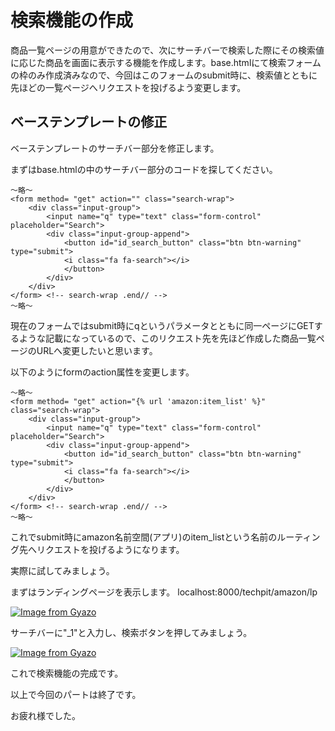 # 検索機能の作成
商品一覧ページの用意ができたので、次にサーチバーで検索した際にその検索値に応じた商品を画面に表示する機能を作成します。base.htmlにて検索フォームの枠のみ作成済みなので、今回はこのフォームのsubmit時に、検索値とともに先ほどの一覧ページへリクエストを投げるよう変更します。
## ベーステンプレートの修正
ベーステンプレートのサーチバー部分を修正します。

まずはbase.htmlの中のサーチバー部分のコードを探してください。
```
〜略〜
<form method= "get" action="" class="search-wrap">
    <div class="input-group">
        <input name="q" type="text" class="form-control" placeholder="Search">
        <div class="input-group-append">
            <button id="id_search_button" class="btn btn-warning" type="submit">
            <i class="fa fa-search"></i>
            </button>
        </div>
    </div>
</form> <!-- search-wrap .end// -->
〜略〜
```

現在のフォームではsubmit時にqというパラメータとともに同一ページにGETするような記載になっているので、このリクエスト先を先ほど作成した商品一覧ページのURLへ変更したいと思います。

以下のようにformのaction属性を変更します。
```
〜略〜
<form method= "get" action="{% url 'amazon:item_list' %}" class="search-wrap">
    <div class="input-group">
        <input name="q" type="text" class="form-control" placeholder="Search">
        <div class="input-group-append">
            <button id="id_search_button" class="btn btn-warning" type="submit">
            <i class="fa fa-search"></i>
            </button>
        </div>
    </div>
</form> <!-- search-wrap .end// -->
〜略〜
```

これでsubmit時にamazon名前空間(アプリ)のitem_listという名前のルーティング先へリクエストを投げるようになります。

実際に試してみましょう。

まずはランディングページを表示します。
localhost:8000/techpit/amazon/lp

[![Image from Gyazo](https://i.gyazo.com/ae20ad8070ce40245d11f26e44a81f18.png)](https://gyazo.com/ae20ad8070ce40245d11f26e44a81f18)


サーチバーに"_1"と入力し、検索ボタンを押してみましょう。

[![Image from Gyazo](https://i.gyazo.com/1f3286335004b5af8d7237dd26f6634f.png)](https://gyazo.com/1f3286335004b5af8d7237dd26f6634f)


これで検索機能の完成です。

以上で今回のパートは終了です。

お疲れ様でした。

